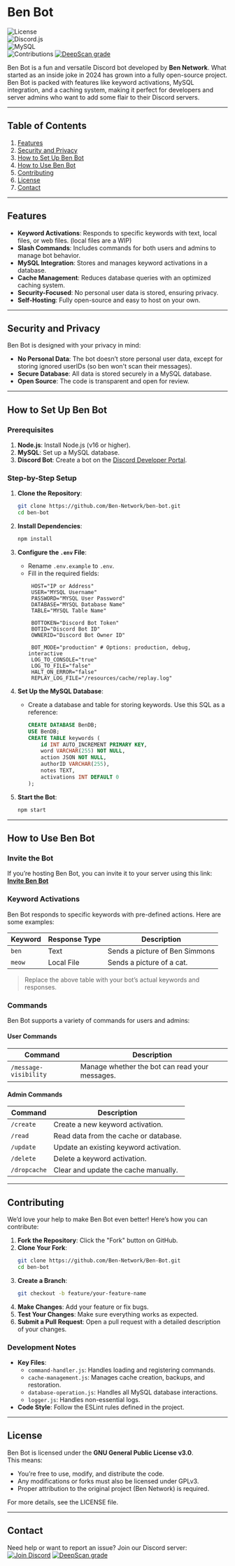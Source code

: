 # **Ben Bot**

![License](https://img.shields.io/badge/License-GPLv3-blue)  
![Discord.js](https://img.shields.io/badge/Discord.js-v14.18.0-blue)  
![MySQL](https://img.shields.io/badge/MySQL-Required-red)  
![Contributions](https://img.shields.io/badge/Contributions-Encouraged-brightgreen)
[![DeepScan grade](https://deepscan.io/api/teams/26659/projects/29278/branches/940742/badge/grade.svg)](https://deepscan.io/dashboard#view=project&tid=26659&pid=29278&bid=940742)

Ben Bot is a fun and versatile Discord bot developed by **Ben Network**. What started as an inside joke in 2024 has grown into a fully open-source project. Ben Bot is packed with features like keyword activations, MySQL integration, and a caching system, making it perfect for developers and server admins who want to add some flair to their Discord servers.

---

## **Table of Contents**
1. [Features](#features)
2. [Security and Privacy](#security-and-privacy)
3. [How to Set Up Ben Bot](#how-to-set-up-ben-bot)
4. [How to Use Ben Bot](#how-to-use-ben-bot)
5. [Contributing](#contributing)
6. [License](#license)
7. [Contact](#contact)

---

## **Features**

- **Keyword Activations**: Responds to specific keywords with text, local files, or web files. (local files are a WIP)
- **Slash Commands**: Includes commands for both users and admins to manage bot behavior.
- **MySQL Integration**: Stores and manages keyword activations in a database.
- **Cache Management**: Reduces database queries with an optimized caching system.
- **Security-Focused**: No personal user data is stored, ensuring privacy.
- **Self-Hosting**: Fully open-source and easy to host on your own.

---

## **Security and Privacy**

Ben Bot is designed with your privacy in mind:
- **No Personal Data**: The bot doesn’t store personal user data, except for storing ignored userIDs (so ben won't scan their messages).
- **Secure Database**: All data is stored securely in a MySQL database.
- **Open Source**: The code is transparent and open for review.

---

## **How to Set Up Ben Bot**

### **Prerequisites**
1. **Node.js**: Install Node.js (v16 or higher).
2. **MySQL**: Set up a MySQL database.
3. **Discord Bot**: Create a bot on the [Discord Developer Portal](https://discord.com/developers/applications).

### **Step-by-Step Setup**
1. **Clone the Repository**:
   ```bash
   git clone https://github.com/Ben-Network/ben-bot.git
   cd ben-bot
   ```

2. **Install Dependencies**:
   ```bash
   npm install
   ```

3. **Configure the `.env` File**:
   - Rename `.env.example` to `.env`.
   - Fill in the required fields:
     ```properties
      HOST="IP or Address"
      USER="MYSQL Username"
      PASSWORD="MYSQL User Password"
      DATABASE="MYSQL Database Name"
      TABLE="MYSQL Table Name"

      BOTTOKEN="Discord Bot Token"
      BOTID="Discord Bot ID"
      OWNERID="Discord Bot Owner ID"

      BOT_MODE="production" # Options: production, debug, interactive
      LOG_TO_CONSOLE="true"
      LOG_TO_FILE="false"
      HALT_ON_ERROR="false"
      REPLAY_LOG_FILE="/resources/cache/replay.log"
     ```

4. **Set Up the MySQL Database**:
   - Create a database and table for storing keywords. Use this SQL as a reference:
     ```sql
     CREATE DATABASE BenDB;
     USE BenDB;
     CREATE TABLE keywords (
         id INT AUTO_INCREMENT PRIMARY KEY,
         word VARCHAR(255) NOT NULL,
         action JSON NOT NULL,
         authorID VARCHAR(255),
         notes TEXT,
         activations INT DEFAULT 0
     );
     ```

5. **Start the Bot**:
   ```bash
   npm start
   ```

---

## **How to Use Ben Bot**

### **Invite the Bot**
If you’re hosting Ben Bot, you can invite it to your server using this link:  
[**Invite Ben Bot**](https://discord.com/oauth2/authorize?client_id=1199941494518325339&permissions=8&scope=bot%20applications.commands)

### **Keyword Activations**
Ben Bot responds to specific keywords with pre-defined actions. Here are some examples:

| **Keyword**   | **Response Type** | **Description**                        |
|---------------|-------------------|----------------------------------------|
| `ben`         | Text              | Sends a picture of Ben Simmons         |
| `meow`        | Local File        | Sends a picture of a cat.              |

> Replace the above table with your bot’s actual keywords and responses.

### **Commands**
Ben Bot supports a variety of commands for users and admins:

#### **User Commands**
| Command               | Description                                       |
|-----------------------|---------------------------------------------------|
| `/message-visibility` |  Manage whether the bot can read your messages.   |

#### **Admin Commands**
| Command       | Description                                      |
|---------------|--------------------------------------------------|
| `/create`     | Create a new keyword activation.                 |
| `/read`       | Read data from the cache or database.            |
| `/update`     | Update an existing keyword activation.           |
| `/delete`     | Delete a keyword activation.                     |
| `/dropcache`  | Clear and update the cache manually.             |

---

## **Contributing**

We’d love your help to make Ben Bot even better! Here’s how you can contribute:

1. **Fork the Repository**: Click the "Fork" button on GitHub.
2. **Clone Your Fork**:
   ```bash
   git clone https://github.com/Ben-Network/Ben-Bot.git
   cd ben-bot
   ```
3. **Create a Branch**:
   ```bash
   git checkout -b feature/your-feature-name
   ```
4. **Make Changes**: Add your feature or fix bugs.
5. **Test Your Changes**: Make sure everything works as expected.
6. **Submit a Pull Request**: Open a pull request with a detailed description of your changes.

### **Development Notes**
- **Key Files**:
  - `command-handler.js`: Handles loading and registering commands.
  - `cache-management.js`: Manages cache creation, backups, and restoration.
  - `database-operation.js`: Handles all MySQL database interactions.
  - `logger.js`: Handles non-essential logs.
- **Code Style**: Follow the ESLint rules defined in the project.

---

## **License**

Ben Bot is licensed under the **GNU General Public License v3.0**.  
This means:
- You’re free to use, modify, and distribute the code.
- Any modifications or forks must also be licensed under GPLv3.
- Proper attribution to the original project (Ben Network) is required.

For more details, see the LICENSE file.

---

## **Contact**

Need help or want to report an issue? Join our Discord server:  
[![Join Discord](https://img.shields.io/badge/Join-Discord-blue)](https://discord.gg/Zn7cnq49YJ)
[![DeepScan grade](https://deepscan.io/api/teams/26659/projects/29278/branches/940742/badge/grade.svg)](https://deepscan.io/dashboard#view=project&tid=26659&pid=29278&bid=940742)